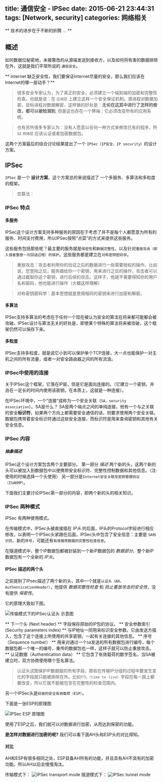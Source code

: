 title: 通信安全 - IPSec
date: 2015-06-21 23:44:31
tags: [Network, security]
categories: 网络相关
---

** 技术的进步在于不断的折腾 ... **

<!--more-->

## 概述

如何数据位秘密地，未被篡改的从源端发送到接收方，以及如何将有害的数据排除在外，这就是我们平常所说的 `通信安全`。

** Internet 缺乏安全性，我们要保证Internet尽量的安全，那么我们应该在Internet的哪一层动手？**

> 很多安全专家认为，为了真正的安全，必须建立一个端到端的加密和完整性检查。也就是说：在 `应用层` 上建立这样一个安全保证机制。源进程对数据加密，目标进程对数据解密，这样做的好处是：**无论在这其中进行了怎样的修改，都可以被检测到**, 但是这也存在一个弊端：它必须改变所有的应用系统。

> 也有另外很多专家认为：没有人愿意以任何一种方式来修改已有的程序，所以 `网络层` 应该认证或者加密数据包。

这两个方案最后的综合讨论结果提出了一个 `IPSec（IP安全，IP security）`的设计方案。


## IPSec

`IPSec` 是一个 **设计方案**，这个方案总的来说描述了 一个多服务、多算法和多粒度的框架。

> 空算法：

### IPSec 特点

#### 多服务

IPSec这个设计方案支持多种服务的原因在于考虑了并不是每个人都愿意为所有的服务、时间支付费用，所以IPSec按照“点菜”的方式来提供这些服务。

这些服务包括那些呢？最主要的服务就是`保密性`和`数据完整性`，以及针对`重放攻击（即入侵者重放一次回话过程）的保护`。这些服务都是建立在`对称密钥密码学`。

> 重放攻击：攻击者利用你的验证之后的数据进行一些需要授权的操作。比如说，您登陆之后，服务器给你一个密钥，用来进行之后的操作，攻击者可以通过截取你这个密钥，进行后续的攻击。这样子，他就不需要得知你的用户名和密码，他也能进行操作（大概这样理解）

> 对称密钥密码学：基本思想就是使用相同的密钥来进行加密和解密。

#### 多算法

IPSec支持多算法的考虑在于任何一个现在被认为安全的算法在将来都可能都会被攻破。IPSec设计与算法无关的好处是，即使某个特殊的算法将来被攻破，这个框架仍然可以保存下来。

#### 多粒度

IPSec支持多粒度，就是说它小到可以保护单个TCP连接，大一点也能保护一对主机之间的所有流量，或者一对安全路由器之间的所有流浪。



### IPSec中使用的连接

关于IPSec这个框架，它落在IP层，但是它是面向连接的。（它建立一个密钥，并且在一定长的时间内使用该密钥，在本质上，这就是一种连接）。

在IPSec环境中，一个“连接”成称为一个安全关联（`SA，security association`）。SA是什么？
SA是两个端点之间的单纯连接，他有一个与之关联的安全**标识符**，如果两个方向上都需要安全通信的话，则要求使用两个安全关联。数据包携带着安全标识符通过这些安全连接，而标识符是用来查询密钥和其他有关安全信息。


### IPSec 内容

##### 抽象描述

IPSec这个设计方案包含两个主要部分。
第一部分 _描述_ 两个新的头，这两个新的头可以被加入到数据包中以便携带安全标识符、完整性控制数据和其他信息。（注: 使用的时候选择一个头使用）
另一部分是`Internet安全关联及密钥管理协议（ISAKMP）`。

下面我们主要讨论IPSec第一部分的内容，即两个新的头的相关知识。


### IPSec 两种模式

IPSec 有两种使用模式。

在传输模式中，IPSec头被直接插在 _IP头_ 的后面，IP头的Protocol字段进行相应修改，以表明一个IPSec头紧跟在后面。IPSec头中包含了安全信息：主要是 `SA标识符`、新的`序号`，可能还有`有效载荷数据的完整性检查信息`。

在隧道模式中，整个IP数据包都被封装到一个新IP数据包的 _数据部分_，整个新IP数据包有一个全新的 _IP头_。

#### IPSec 描述的两个头

之前提到了IPsec描述了两个新的头，其中一个就是`认证头（AH，AuthenticationHeader）`，他提供 _数据完整性检查_ 和 _防止重放攻击的安全性_，没有提供 _保密性_。

它的原理大致如下图。

![传输模式下的IPSec认证头 示意图](http://7viixf.com1.z0.glb.clouddn.com/network/IPV4传输模式下IPSec认证头.png)

** 下一个头 (Next header) ** 字段保存原始的IP包的协议。
** 安全参数索引 (Security parameters index) ** 与IP地址一同用来标识安全参数。它由发送方插入，包含了这个连接上所使用的共享密钥，一起有关连接的其他信息。
** 序号（Sequence number） ** 用来对通过一个`SA`发送的所有数据包进行编号，每个数据包都一个唯一的编号，重传的数据包也一样，这样子就可以防止重放攻击。
** 认证数据（Authentication data） ** 它包含了有效载荷的数字签名，当SA被建立时，双方协商使用哪个签名算法。

> 认证头试图保护IP数据报的所有字段，那些在传输IP分组的过程中要发生变化的字段就只能被排除在外。比如`TTL（time to live）`字段在每一跳上都要改变，所以它就不能被包含在完整性的检查范围内。


另一个IPSec头是`封装的安全有效载荷（ESP）`。

下面是一张ESP的原理图

![IPSec ESP 原理图](http://7viixf.com1.z0.glb.clouddn.com/network/ESP头的结构.png)

使用了ESP之后，我们就可以对数据进行加密，从而达到保密的功能。

**是怎样对数据进行加密的呢?**  我们可以看下面AH头和ESP头的对比得知。


#### 对比

AH和ESP有很多相同之处，ESP具备AH所有的功能，并且具有AH不具有的加密功能。所以AH以后会慢慢淘汰。

传输模式下：
![IPSec transport mode](http://7viixf.com1.z0.glb.clouddn.com/network/传输模式IPSec.jpg)
隧道模式下：
![IPSec tunnel mode](http://7viixf.com1.z0.glb.clouddn.com/network/隧道模式IPSec.jpg)


